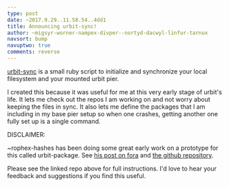 ```yaml
---
type: post
date: ~2017.9.29..11.58.54..4dd1
title: Announcing urbit-sync!
author: ~migsyr-worner-nampex-divper--nortyd-dacwyl-linfur-tarnux
navsort: bump
navuptwo: true
comments: reverse
---
```


[urbit-sync](https://github.com/ngzax/urbit-sync) is a small ruby script to initialize and synchronize your local filesystem and your mounted urbit pier.

I created this because it was useful for me at this very early stage of urbit's life. It lets me check out the repos I am working on and not worry about keeping the files in sync. It also lets me define the packages that I am including in my base pier setup so when one crashes, getting another one fully set up is a single command.

DISCLAIMER:

~rophex-hashes has been doing some great early work on a prototype for this
called urbit-package. See [his post on fora](https://urbit.org/fora/posts/~2017.9.7..23.20.06..dc47~/) 
and [the github repository](https://github.com/asssaf/urbit-package).

Please see the linked repo above for full instructions. I'd love to hear your feedback and suggestions if you find this useful.
